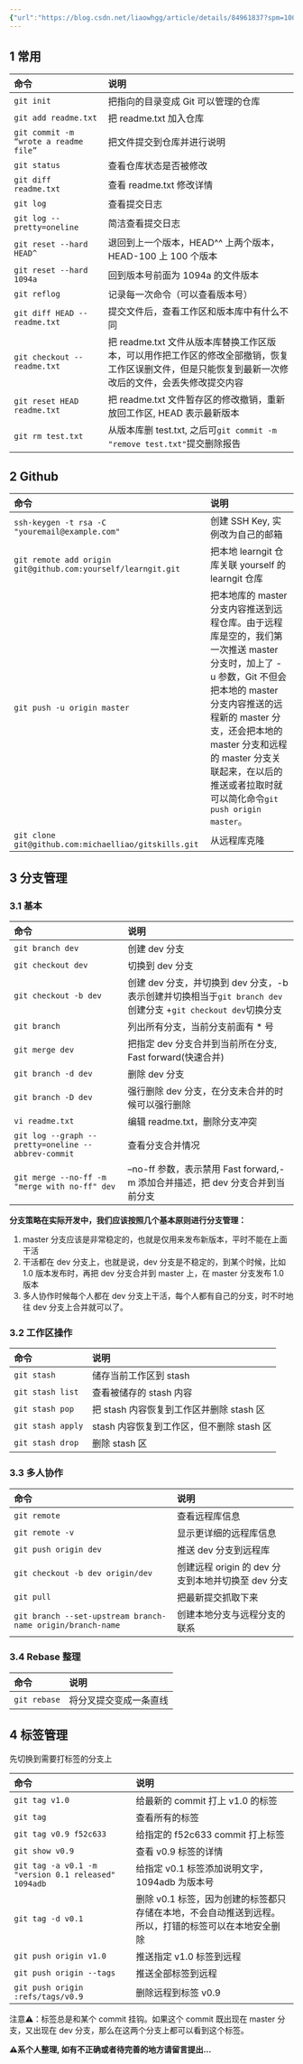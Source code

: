 ```yaml
---
{"url":"https://blog.csdn.net/liaowhgg/article/details/84961837?spm=1001.2014.3001.5502","title":"(8 条消息) Git 常用操作指令_NeroAsmar 的博客 - CSDN 博客_git 常用操作命令","date":"2023-02-26 13:20:47","tag":null,"summary":null,"dg-publish":true,"permalink":"/webpage/(8 条消息) Git 常用操作指令_NeroAsmar 的博客 - CSDN 博客_git 常用操作命令/","dgPassFrontmatter":true}
---
```


## 1 常用

<table><thead><tr><th align="left">命令</th><th align="left">说明</th></tr></thead><tbody><tr><td align="left"><code>git init</code></td><td align="left">把指向的目录变成 Git 可以管理的仓库</td></tr><tr><td align="left"><code>git add readme.txt</code></td><td align="left">把 readme.txt 加入仓库</td></tr><tr><td align="left"><code>git commit -m “wrote a readme file”</code></td><td align="left">把文件提交到仓库并进行说明</td></tr><tr><td align="left"><code>git status</code></td><td align="left">查看仓库状态是否被修改</td></tr><tr><td align="left"><code>git diff readme.txt</code></td><td align="left">查看 readme.txt 修改详情</td></tr><tr><td align="left"><code>git log</code></td><td align="left">查看提交日志</td></tr><tr><td align="left"><code>git log --pretty=oneline</code></td><td align="left">简洁查看提交日志</td></tr><tr><td align="left"><code>git reset --hard HEAD^</code></td><td align="left">退回到上一个版本，HEAD^^ 上两个版本，HEAD-100 上 100 个版本</td></tr><tr><td align="left"><code>git reset --hard 1094a</code></td><td align="left">回到版本号前面为 1094a 的文件版本</td></tr><tr><td align="left"><code>git reflog</code></td><td align="left">记录每一次命令（可以查看版本号）</td></tr><tr><td align="left"><code>git diff HEAD -- readme.txt</code></td><td align="left">提交文件后，查看工作区和版本库中有什么不同</td></tr><tr><td align="left"><code>git checkout -- readme.txt</code></td><td align="left">把 readme.txt 文件从版本库替换工作区版本，可以用作把工作区的修改全部撤销，恢复工作区误删文件，但是只能恢复到最新一次修改后的文件，会丢失修改提交内容</td></tr><tr><td align="left"><code>git reset HEAD readme.txt</code></td><td align="left">把 readme.txt 文件暂存区的修改撤销，重新放回工作区, HEAD 表示最新版本</td></tr><tr><td align="left"><code>git rm test.txt</code></td><td align="left">从版本库删 test.txt, 之后可<code>git commit -m "remove test.txt"</code>提交删除报告</td></tr></tbody></table>

## 2 Github

<table><thead><tr><th align="left">命令</th><th align="left">说明</th></tr></thead><tbody><tr><td align="left"><code>ssh-keygen -t rsa -C "youremail@example.com"</code></td><td align="left">创建 SSH Key, 实例改为自己的邮箱</td></tr><tr><td align="left"><code>git remote add origin git@github.com:yourself/learngit.git</code></td><td align="left">把本地 learngit 仓库关联 yourself 的 learngit 仓库</td></tr><tr><td align="left"><code>git push -u origin master</code></td><td align="left">把本地库的 master 分支内容推送到远程仓库。由于远程库是空的，我们第一次推送 master 分支时，加上了 - u 参数，Git 不但会把本地的 master 分支内容推送的远程新的 master 分支，还会把本地的 master 分支和远程的 master 分支关联起来，在以后的推送或者拉取时就可以简化命令<code>git push origin master</code>。</td></tr><tr><td align="left"><code>git clone git@github.com:michaelliao/gitskills.git</code></td><td align="left">从远程库克隆</td></tr></tbody></table>

## 3 分支管理

### 3.1 基本

<table><thead><tr><th align="left">命令</th><th align="left">说明</th></tr></thead><tbody><tr><td align="left"><code>git branch dev</code></td><td align="left">创建 dev 分支</td></tr><tr><td align="left"><code>git checkout dev</code></td><td align="left">切换到 dev 分支</td></tr><tr><td align="left"><code>git checkout -b dev</code></td><td align="left">创建 dev 分支，并切换到 dev 分支，-b 表示创建并切换相当于<code>git branch dev</code>创建分支 +<code>git checkout dev</code>切换分支</td></tr><tr><td align="left"><code>git branch</code></td><td align="left">列出所有分支，当前分支前面有 * 号</td></tr><tr><td align="left"><code>git merge dev</code></td><td align="left">把指定 dev 分支合并到当前所在分支, Fast forward(快速合并)</td></tr><tr><td align="left"><code>git branch -d dev</code></td><td align="left">删除 dev 分支</td></tr><tr><td align="left"><code>git branch -D dev</code></td><td align="left">强行删除 dev 分支，在分支未合并的时候可以强行删除</td></tr><tr><td align="left"><code>vi readme.txt</code></td><td align="left">编辑 readme.txt，删除分支冲突</td></tr><tr><td align="left"><code>git log --graph --pretty=oneline --abbrev-commit</code></td><td align="left">查看分支合并情况</td></tr><tr><td align="left"><code>git merge --no-ff -m "merge with no-ff" dev</code></td><td align="left">–no-ff 参数，表示禁用 Fast forward,-m 添加合并描述，把 dev 分支合并到当前分支</td></tr></tbody></table>

**分支策略在实际开发中，我们应该按照几个基本原则进行分支管理：**

1.  master 分支应该是非常稳定的，也就是仅用来发布新版本，平时不能在上面干活
2.  干活都在 dev 分支上，也就是说，dev 分支是不稳定的，到某个时候，比如 1.0 版本发布时，再把 dev 分支合并到 master 上，在 master 分支发布 1.0 版本
3.  多人协作时候每个人都在 dev 分支上干活，每个人都有自己的分支，时不时地往 dev 分支上合并就可以了。

### 3.2 工作区操作

<table><thead><tr><th align="left">命令</th><th align="left">说明</th></tr></thead><tbody><tr><td align="left"><code>git stash</code></td><td align="left">储存当前工作区到 stash</td></tr><tr><td align="left"><code>git stash list</code></td><td align="left">查看被储存的 stash 内容</td></tr><tr><td align="left"><code>git stash pop</code></td><td align="left">把 stash 内容恢复到工作区并删除 stash 区</td></tr><tr><td align="left"><code>git stash apply</code></td><td align="left">stash 内容恢复到工作区，但不删除 stash 区</td></tr><tr><td align="left"><code>git stash drop</code></td><td align="left">删除 stash 区</td></tr></tbody></table>

### 3.3 多人协作

<table><thead><tr><th align="left">命令</th><th align="left">说明</th></tr></thead><tbody><tr><td align="left"><code>git remote</code></td><td align="left">查看远程库信息</td></tr><tr><td align="left"><code>git remote -v</code></td><td align="left">显示更详细的远程库信息</td></tr><tr><td align="left"><code>git push origin dev</code></td><td align="left">推送 dev 分支到远程库</td></tr><tr><td align="left"><code>git checkout -b dev origin/dev</code></td><td align="left">创建远程 origin 的 dev 分支到本地并切换至 dev 分支</td></tr><tr><td align="left"><code>git pull</code></td><td align="left">把最新提交抓取下来</td></tr><tr><td align="left"><code>git branch --set-upstream branch-name origin/branch-name</code></td><td align="left">创建本地分支与远程分支的联系</td></tr></tbody></table>

### 3.4 Rebase 整理

<table><thead><tr><th align="left">命令</th><th align="left">说明</th></tr></thead><tbody><tr><td align="left"><code>git rebase</code></td><td align="left">将分叉提交变成一条直线</td></tr></tbody></table>

## 4 标签管理

先切换到需要打标签的分支上

<table><thead><tr><th align="left">命令</th><th align="left">说明</th></tr></thead><tbody><tr><td align="left"><code>git tag v1.0</code></td><td align="left">给最新的 commit 打上 v1.0 的标签</td></tr><tr><td align="left"><code>git tag</code></td><td align="left">查看所有的标签</td></tr><tr><td align="left"><code>git tag v0.9 f52c633</code></td><td align="left">给指定的 f52c633 commit 打上标签</td></tr><tr><td align="left"><code>git show v0.9</code></td><td align="left">查看 v0.9 标签的详情</td></tr><tr><td align="left"><code>git tag -a v0.1 -m "version 0.1 released" 1094adb</code></td><td align="left">给指定 v0.1 标签添加说明文字，1094adb 为版本号</td></tr><tr><td align="left"><code>git tag -d v0.1</code></td><td align="left">删除 v0.1 标签，因为创建的标签都只存储在本地，不会自动推送到远程。所以，打错的标签可以在本地安全删除</td></tr><tr><td align="left"><code>git push origin v1.0</code></td><td align="left">推送指定 v1.0 标签到远程</td></tr><tr><td align="left"><code>git push origin --tags</code></td><td align="left">推送全部标签到远程</td></tr><tr><td align="left"><code>git push origin :refs/tags/v0.9</code></td><td align="left">删除远程到标签 v0.9</td></tr></tbody></table>

注意⚠️：标签总是和某个 commit 挂钩。如果这个 commit 既出现在 master 分支，又出现在 dev 分支，那么在这两个分支上都可以看到这个标签。

**⚠️系个人整理, 如有不正确或者待完善的地方请留言提出…**